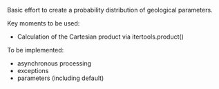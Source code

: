 Basic effort to create a probability distribution of geological parameters.

Key moments to be used:

- Calculation of the Cartesian product via itertools.product()


To be implemented:

- asynchronous processing
- exceptions
- parameters (including default)